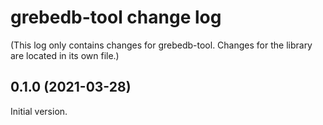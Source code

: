 # grebedb-tool change log

(This log only contains changes for grebedb-tool. Changes for the library are located in its own file.)

## 0.1.0 (2021-03-28)

Initial version.
